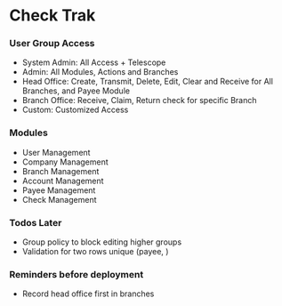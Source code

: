 # Check Trak

### User Group Access

-   System Admin: All Access + Telescope
-   Admin: All Modules, Actions and Branches
-   Head Office: Create, Transmit, Delete, Edit, Clear and Receive for All Branches, and Payee Module
-   Branch Office: Receive, Claim, Return check for specific Branch
-   Custom: Customized Access

### Modules

-   User Management
-   Company Management
-   Branch Management
-   Account Management
-   Payee Management
-   Check Management

### Todos Later

-   Group policy to block editing higher groups
-   Validation for two rows unique (payee, )

### Reminders before deployment

-   Record head office first in branches
